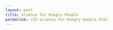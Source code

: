 ```yaml
---
layout: post
title: Science for Hungry People
permalink: /15-science-for-hungry-people.html
---
```

